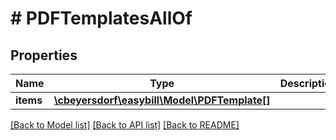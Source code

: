 # # PDFTemplatesAllOf

## Properties

Name | Type | Description | Notes
------------ | ------------- | ------------- | -------------
**items** | [**\cbeyersdorf\easybill\Model\PDFTemplate[]**](PDFTemplate.md) |  | [optional]

[[Back to Model list]](../../README.md#models) [[Back to API list]](../../README.md#endpoints) [[Back to README]](../../README.md)
